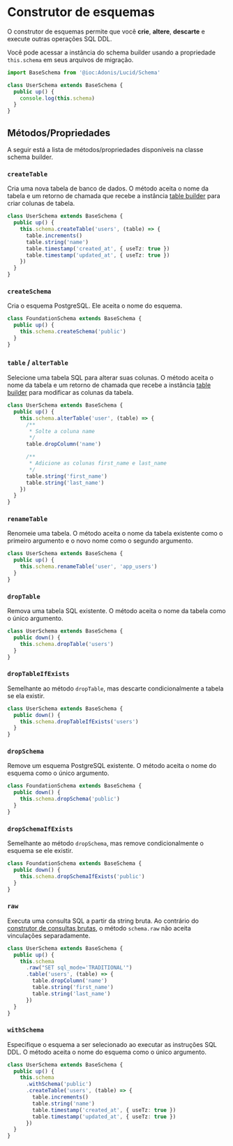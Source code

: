 # Construtor de esquemas

O construtor de esquemas permite que você **crie**, **altere**, **descarte** e execute outras operações SQL DDL.

Você pode acessar a instância do schema builder usando a propriedade `this.schema` em seus arquivos de migração.

```ts
import BaseSchema from '@ioc:Adonis/Lucid/Schema'

class UserSchema extends BaseSchema {
  public up() {
    console.log(this.schema)
  }
}
```

## Métodos/Propriedades
A seguir está a lista de métodos/propriedades disponíveis na classe schema builder.

### `createTable`
Cria uma nova tabela de banco de dados. O método aceita o nome da tabela e um retorno de chamada que recebe a instância [table builder](./table-builder.md) para criar colunas de tabela.

```ts {3-8}
class UserSchema extends BaseSchema {
  public up() {
    this.schema.createTable('users', (table) => {
      table.increments()
      table.string('name')
      table.timestamp('created_at', { useTz: true })
      table.timestamp('updated_at', { useTz: true })
    })
  }
}
```

### `createSchema`
Cria o esquema PostgreSQL. Ele aceita o nome do esquema.

```ts {3}
class FoundationSchema extends BaseSchema {
  public up() {
    this.schema.createSchema('public')
  }
}
```

### `table` / `alterTable`
Selecione uma tabela SQL para alterar suas colunas. O método aceita o nome da tabela e um retorno de chamada que recebe a instância [table builder](./table-builder.md) para modificar as colunas da tabela.

```ts {3-14}
class UserSchema extends BaseSchema {
  public up() {
    this.schema.alterTable('user', (table) => {
      /**
       * Solte a coluna name
       */
      table.dropColumn('name')

      /**
       * Adicione as colunas first_name e last_name
       */
      table.string('first_name')
      table.string('last_name')
    })
  }
}
```

### `renameTable`
Renomeie uma tabela. O método aceita o nome da tabela existente como o primeiro argumento e o novo nome como o segundo argumento.

```ts {3}
class UserSchema extends BaseSchema {
  public up() {
    this.schema.renameTable('user', 'app_users')
  }
}
```

### `dropTable`
Remova uma tabela SQL existente. O método aceita o nome da tabela como o único argumento.

```ts {3}
class UserSchema extends BaseSchema {
  public down() {
    this.schema.dropTable('users')
  }
}
```

### `dropTableIfExists`
Semelhante ao método `dropTable`, mas descarte condicionalmente a tabela se ela existir.

```ts {3}
class UserSchema extends BaseSchema {
  public down() {
    this.schema.dropTableIfExists('users')
  }
}
```

### `dropSchema`
Remove um esquema PostgreSQL existente. O método aceita o nome do esquema como o único argumento.

```ts {3}
class FoundationSchema extends BaseSchema {
  public down() {
    this.schema.dropSchema('public')
  }
}
```

### `dropSchemaIfExists`
Semelhante ao método `dropSchema`, mas remove condicionalmente o esquema se ele existir.

```ts {3}
class FoundationSchema extends BaseSchema {
  public down() {
    this.schema.dropSchemaIfExists('public')
  }
}
```

### `raw`
Executa uma consulta SQL a partir da string bruta. Ao contrário do [construtor de consultas brutas](./raw-query-builder.md), o método `schema.raw` não aceita vinculações separadamente.

```ts {3-4}
class UserSchema extends BaseSchema {
  public up() {
    this.schema
      .raw("SET sql_mode='TRADITIONAL'")
      .table('users', (table) => {
        table.dropColumn('name')
        table.string('first_name')
        table.string('last_name')
      })
  }
}
```

### `withSchema`
Especifique o esquema a ser selecionado ao executar as instruções SQL DDL. O método aceita o nome do esquema como o único argumento.

```ts {3-4}
class UserSchema extends BaseSchema {
  public up() {
    this.schema
      .withSchema('public')
      .createTable('users', (table) => {
        table.increments()
        table.string('name')
        table.timestamp('created_at', { useTz: true })
        table.timestamp('updated_at', { useTz: true })
      })
  }
}
```
